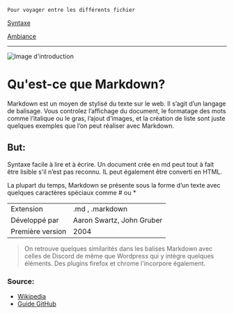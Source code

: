 ```
Pour voyager entre les différents fichier
```

[Syntaxe](/Syntaxe.md)

[Ambiance](/ambiance.md)

___

![Image d'introduction](http://crueltobekind.fr/sites/all/themes/crueltobekind/images/logo-intro.png)

# Qu'est-ce que Markdown?
Markdown est un moyen de stylisé du texte sur le web. Il s’agit d’un langage de balisage.
Vous controlez l’affichage du document, le formatage des mots comme l’italique ou le gras, l’ajout d’images, et la création de liste sont juste quelques exemples que l’on peut réaliser avec Markdown. 

## But:
Syntaxe facile à lire et à écrire. Un document crée en md peut tout à fait être lisible s'il n’est pas reconnu. IL peut également être converti en HTML.

La plupart du temps, Markdown se présente sous la forme d’un texte avec quelques caractères spéciaux comme # ou *

|                  |                           |
|------------------|---------------------------|
| Extension        | .md , .markdown           |
| Développé par    | Aaron Swartz, John Gruber |
| Première version | 2004                      |

>On retrouve quelques similarités dans les balises Markdown avec celles de Discord de même que Wordpress qui y intègre quelques éléments. Des plugins firefox et chrome l'incorpore également.


### Source:

* [Wikipedia](https://fr.wikipedia.org/wiki/Markdown)
* [Guide GitHub](https://guides.github.com/features/mastering-markdown/)
